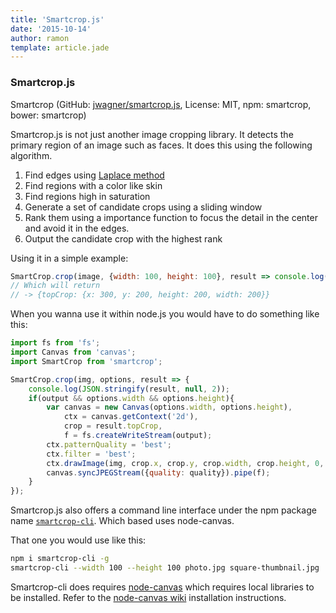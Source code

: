```yaml
---
title: 'Smartcrop.js'
date: '2015-10-14'
author: ramon
template: article.jade
---
```


### Smartcrop.js

Smartcrop (GitHub: [jwagner/smartcrop.js](https://github.com/jwagner/smartcrop.js), License: MIT, npm: smartcrop, bower: smartcrop)

Smartcrop.js is not just another image cropping library. It detects the primary region of an image such as faces.
It does this using the following algorithm.

1. Find edges using [Laplace method](https://en.wikipedia.org/wiki/Laplace's_method)
2. Find regions with a color like skin
3. Find regions high in saturation
4. Generate a set of candidate crops using a sliding window
5. Rank them using a importance function to focus the detail in the center and avoid it in the edges.
6. Output the candidate crop with the highest rank

Using it in a simple example:

```javascript
SmartCrop.crop(image, {width: 100, height: 100}, result => console.log(result) );
// Which will return
// -> {topCrop: {x: 300, y: 200, height: 200, width: 200}}
```

When you wanna use it within node.js you would have to do something like this:

```javascript
import fs from 'fs';
import Canvas from 'canvas';
import SmartCrop from 'smartcrop';

SmartCrop.crop(img, options, result => {
    console.log(JSON.stringify(result, null, 2));
    if(output && options.width && options.height){
        var canvas = new Canvas(options.width, options.height),
            ctx = canvas.getContext('2d'),
            crop = result.topCrop,
            f = fs.createWriteStream(output);
        ctx.patternQuality = 'best';
        ctx.filter = 'best';
        ctx.drawImage(img, crop.x, crop.y, crop.width, crop.height, 0, 0, canvas.width, canvas.height);
        canvas.syncJPEGStream({quality: quality}).pipe(f);
    }
});
```
Smartcrop.js also offers a command line interface under the npm package name [`smartcrop-cli`](https://github.com/jwagner/smartcrop-cli). Which based uses node-canvas.

That one you would use like this:

```bash
npm i smartcrop-cli -g
smartcrop-cli --width 100 --height 100 photo.jpg square-thumbnail.jpg
```
Smartcrop-cli does requires [node-canvas](https://github.com/Automattic/node-canvas) which requires local libraries to be installed. Refer to the [node-canvas wiki](https://github.com/Automattic/node-canvas/wiki/_pages) installation instructions.
